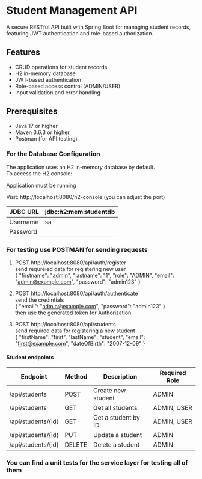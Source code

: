 # Student Management API

A secure RESTful API built with Spring Boot for managing student records, featuring JWT authentication and role-based authorization.

## Features

- CRUD operations for student records
- H2 in-memory database
- JWT-based authentication
- Role-based access control (ADMIN/USER)
- Input validation and error handling

## Prerequisites

- Java 17 or higher
- Maven 3.6.3 or higher
- Postman (for API testing)

### For the Database Configuration
The application uses an H2 in-memory database by default.  <br>
To access the H2 console:

Application must be running <br>

Visit: http://localhost:8080/h2-console (you can adjust the port)

| JDBC URL  | jdbc:h2:mem:studentdb |
|-----------|-----------------------|
| Username  |           sa          |
| Password  |                       |

### For testing use POSTMAN for sending requests 

1. POST http://localhost:8080/api/auth/register  <br>
   send requreied data for registering new user  <br>{ "firstname": "admin", "lastname": "1", "role": "ADMIN", "email": "admin@example.com", "password": "admin123" }   
   
2. POST http://localhost:8080/api/auth/authenticate  <br>
   send the credintials  <br>{ "email": "admin@example.com", "password": "admin123" } <br>
   then use the generated token for Authorization

3. POST http://localhost:8080/api/students  <br>
    send required data for registering a new student <br> { "firstName": "first", "lastName": "student", "email": "first@example.com", "dateOfBirth": "2007-12-09" }

 #### Student endpoints  <br>
 

|    Endpoint           | Method |     Description      | Required Role  |
|-----------------------|--------|----------------------|----------------|
| /api/students         |  POST  | Create new student   |     ADMIN      |
| /api/students         |  GET   | Get all students     |  ADMIN, USER   |
| /api/students/{id}    |  GET   | Get a student by ID  |  ADMIN, USER   |
| /api/students/{id}    |  PUT   | Update a student     |     ADMIN      |
| /api/students/{id}    | DELETE | Delete a student     |     ADMIN      |

### You can find a unit tests for the service layer for testing all of them

